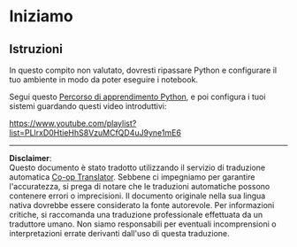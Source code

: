 <!--
CO_OP_TRANSLATOR_METADATA:
{
  "original_hash": "4c4698044bb8af52cfb6388a4ee0e53b",
  "translation_date": "2025-08-29T21:30:41+00:00",
  "source_file": "1-Introduction/1-intro-to-ML/assignment.md",
  "language_code": "it"
}
-->
# Iniziamo

## Istruzioni

In questo compito non valutato, dovresti ripassare Python e configurare il tuo ambiente in modo da poter eseguire i notebook.

Segui questo [Percorso di apprendimento Python](https://docs.microsoft.com/learn/paths/python-language/?WT.mc_id=academic-77952-leestott), e poi configura i tuoi sistemi guardando questi video introduttivi:

https://www.youtube.com/playlist?list=PLlrxD0HtieHhS8VzuMCfQD4uJ9yne1mE6

---

**Disclaimer**:  
Questo documento è stato tradotto utilizzando il servizio di traduzione automatica [Co-op Translator](https://github.com/Azure/co-op-translator). Sebbene ci impegniamo per garantire l'accuratezza, si prega di notare che le traduzioni automatiche possono contenere errori o imprecisioni. Il documento originale nella sua lingua nativa dovrebbe essere considerato la fonte autorevole. Per informazioni critiche, si raccomanda una traduzione professionale effettuata da un traduttore umano. Non siamo responsabili per eventuali incomprensioni o interpretazioni errate derivanti dall'uso di questa traduzione.